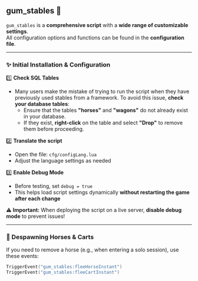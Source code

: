 ## gum_stables 🐎  

`gum_stables` is a **comprehensive script** with a **wide range of customizable settings**.  
All configuration options and functions can be found in the **configuration file**.  

---

### ✨ Initial Installation & Configuration  

1️⃣ **Check SQL Tables**  
- Many users make the mistake of trying to run the script when they have previously used stables from a framework. To avoid this issue, **check your database tables**:  
  - Ensure that the tables **"horses"** and **"wagons"** do not already exist in your database.  
  - If they exist, **right-click** on the table and select **"Drop"** to remove them before proceeding.  

2️⃣ **Translate the script**  
   - Open the file: `cfg/configLang.lua`  
   - Adjust the language settings as needed  

3️⃣ **Enable Debug Mode**  
   - Before testing, set `debug = true`  
   - This helps load script settings dynamically **without restarting the game after each change**  

⚠️ **Important:** When deploying the script on a live server, **disable debug mode** to prevent issues!  

---

### 🔄 Despawning Horses & Carts  

If you need to remove a horse (e.g., when entering a solo session), use these events:  

```lua
TriggerEvent("gum_stables:fleeHorseInstant")  
TriggerEvent("gum_stables:fleeCartInstant")  
```

